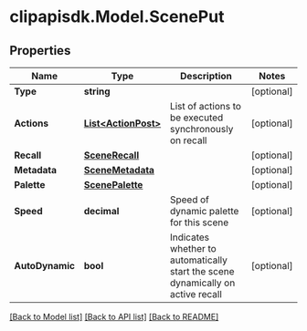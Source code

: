 # clipapisdk.Model.ScenePut

## Properties

Name | Type | Description | Notes
------------ | ------------- | ------------- | -------------
**Type** | **string** |  | [optional] 
**Actions** | [**List&lt;ActionPost&gt;**](ActionPost.md) | List of actions to be executed synchronously on recall | [optional] 
**Recall** | [**SceneRecall**](SceneRecall.md) |  | [optional] 
**Metadata** | [**SceneMetadata**](SceneMetadata.md) |  | [optional] 
**Palette** | [**ScenePalette**](ScenePalette.md) |  | [optional] 
**Speed** | **decimal** | Speed of dynamic palette for this scene | [optional] 
**AutoDynamic** | **bool** | Indicates whether to automatically start the scene dynamically on active recall | [optional] 

[[Back to Model list]](../README.md#documentation-for-models) [[Back to API list]](../README.md#documentation-for-api-endpoints) [[Back to README]](../README.md)

